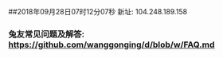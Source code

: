 ##2018年09月28日07时12分07秒 新址: 104.248.189.158
### 兔友常见问题及解答: https://github.com/wanggonging/d/blob/w/FAQ.md
